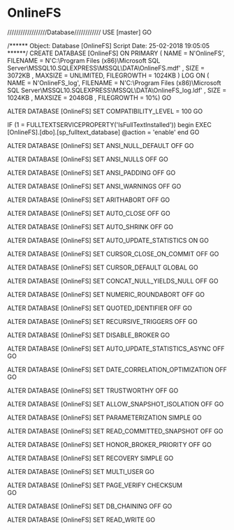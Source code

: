 # OnlineFS
//////////////////Database////////////
USE [master]
GO

/****** Object:  Database [OnlineFS]    Script Date: 25-02-2018 19:05:05 ******/
CREATE DATABASE [OnlineFS] ON  PRIMARY 
( NAME = N'OnlineFS', FILENAME = N'C:\Program Files (x86)\Microsoft SQL Server\MSSQL10.SQLEXPRESS\MSSQL\DATA\OnlineFS.mdf' , SIZE = 3072KB , MAXSIZE = UNLIMITED, FILEGROWTH = 1024KB )
 LOG ON 
( NAME = N'OnlineFS_log', FILENAME = N'C:\Program Files (x86)\Microsoft SQL Server\MSSQL10.SQLEXPRESS\MSSQL\DATA\OnlineFS_log.ldf' , SIZE = 1024KB , MAXSIZE = 2048GB , FILEGROWTH = 10%)
GO

ALTER DATABASE [OnlineFS] SET COMPATIBILITY_LEVEL = 100
GO

IF (1 = FULLTEXTSERVICEPROPERTY('IsFullTextInstalled'))
begin
EXEC [OnlineFS].[dbo].[sp_fulltext_database] @action = 'enable'
end
GO

ALTER DATABASE [OnlineFS] SET ANSI_NULL_DEFAULT OFF 
GO

ALTER DATABASE [OnlineFS] SET ANSI_NULLS OFF 
GO

ALTER DATABASE [OnlineFS] SET ANSI_PADDING OFF 
GO

ALTER DATABASE [OnlineFS] SET ANSI_WARNINGS OFF 
GO

ALTER DATABASE [OnlineFS] SET ARITHABORT OFF 
GO

ALTER DATABASE [OnlineFS] SET AUTO_CLOSE OFF 
GO

ALTER DATABASE [OnlineFS] SET AUTO_SHRINK OFF 
GO

ALTER DATABASE [OnlineFS] SET AUTO_UPDATE_STATISTICS ON 
GO

ALTER DATABASE [OnlineFS] SET CURSOR_CLOSE_ON_COMMIT OFF 
GO

ALTER DATABASE [OnlineFS] SET CURSOR_DEFAULT  GLOBAL 
GO

ALTER DATABASE [OnlineFS] SET CONCAT_NULL_YIELDS_NULL OFF 
GO

ALTER DATABASE [OnlineFS] SET NUMERIC_ROUNDABORT OFF 
GO

ALTER DATABASE [OnlineFS] SET QUOTED_IDENTIFIER OFF 
GO

ALTER DATABASE [OnlineFS] SET RECURSIVE_TRIGGERS OFF 
GO

ALTER DATABASE [OnlineFS] SET  DISABLE_BROKER 
GO

ALTER DATABASE [OnlineFS] SET AUTO_UPDATE_STATISTICS_ASYNC OFF 
GO

ALTER DATABASE [OnlineFS] SET DATE_CORRELATION_OPTIMIZATION OFF 
GO

ALTER DATABASE [OnlineFS] SET TRUSTWORTHY OFF 
GO

ALTER DATABASE [OnlineFS] SET ALLOW_SNAPSHOT_ISOLATION OFF 
GO

ALTER DATABASE [OnlineFS] SET PARAMETERIZATION SIMPLE 
GO

ALTER DATABASE [OnlineFS] SET READ_COMMITTED_SNAPSHOT OFF 
GO

ALTER DATABASE [OnlineFS] SET HONOR_BROKER_PRIORITY OFF 
GO

ALTER DATABASE [OnlineFS] SET RECOVERY SIMPLE 
GO

ALTER DATABASE [OnlineFS] SET  MULTI_USER 
GO

ALTER DATABASE [OnlineFS] SET PAGE_VERIFY CHECKSUM  
GO

ALTER DATABASE [OnlineFS] SET DB_CHAINING OFF 
GO

ALTER DATABASE [OnlineFS] SET  READ_WRITE 
GO



